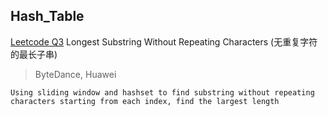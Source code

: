 ## Hash_Table
[Leetcode Q3](java_src/3.无重复字符的最长子串.java) Longest Substring Without Repeating Characters (无重复字符的最长子串)
> ByteDance, Huawei
```
Using sliding window and hashset to find substring without repeating characters starting from each index, find the largest length
```